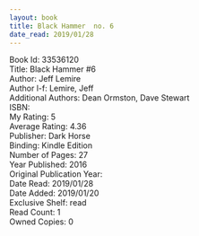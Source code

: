 ```yaml
---
layout: book
title: Black Hammer  no. 6
date_read: 2019/01/28
---
```


Book Id: 33536120<br />
Title: Black Hammer #6<br />
Author: Jeff Lemire<br />
Author l-f: Lemire, Jeff<br />
Additional Authors: Dean Ormston, Dave    Stewart<br />
ISBN: <br />
My Rating: 5<br />
Average Rating: 4.36<br />
Publisher: Dark Horse<br />
Binding: Kindle Edition<br />
Number of Pages: 27<br />
Year Published: 2016<br />
Original Publication Year: <br />
Date Read: 2019/01/28<br />
Date Added: 2019/01/20<br />
Exclusive Shelf: read<br />
Read Count: 1<br />
Owned Copies: 0<br />

